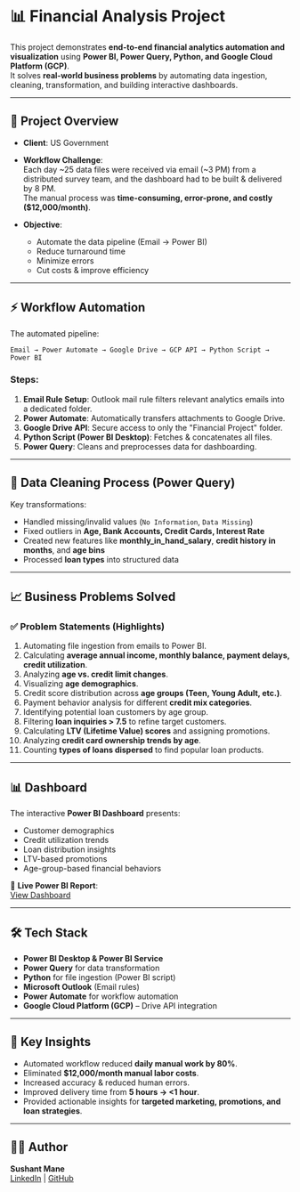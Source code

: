 # 📊 Financial Analysis Project

This project demonstrates **end-to-end financial analytics automation and visualization** using **Power BI, Power Query, Python, and Google Cloud Platform (GCP)**.  
It solves **real-world business problems** by automating data ingestion, cleaning, transformation, and building interactive dashboards.

---

## 🚀 Project Overview

- **Client**: US Government  
- **Workflow Challenge**:  
  Each day ~25 data files were received via email (~3 PM) from a distributed survey team, and the dashboard had to be built & delivered by 8 PM.  
  The manual process was **time-consuming, error-prone, and costly ($12,000/month)**.

- **Objective**:  
  - Automate the data pipeline (Email → Power BI)  
  - Reduce turnaround time  
  - Minimize errors  
  - Cut costs & improve efficiency  

---

## ⚡ Workflow Automation

The automated pipeline:

```
Email → Power Automate → Google Drive → GCP API → Python Script → Power BI
```

### Steps:
1. **Email Rule Setup**: Outlook mail rule filters relevant analytics emails into a dedicated folder.  
2. **Power Automate**: Automatically transfers attachments to Google Drive.  
3. **Google Drive API**: Secure access to only the "Financial Project" folder.  
4. **Python Script (Power BI Desktop)**: Fetches & concatenates all files.  
5. **Power Query**: Cleans and preprocesses data for dashboarding.  

---

## 🧹 Data Cleaning Process (Power Query)

Key transformations:
- Handled missing/invalid values (`No Information`, `Data Missing`)  
- Fixed outliers in **Age, Bank Accounts, Credit Cards, Interest Rate**  
- Created new features like **monthly_in_hand_salary**, **credit history in months**, and **age bins**  
- Processed **loan types** into structured data  

---

## 📈 Business Problems Solved

### ✅ Problem Statements (Highlights)
1. Automating file ingestion from emails to Power BI.  
2. Calculating **average annual income, monthly balance, payment delays, credit utilization**.  
3. Analyzing **age vs. credit limit changes**.  
4. Visualizing **age demographics**.  
5. Credit score distribution across **age groups (Teen, Young Adult, etc.)**.  
6. Payment behavior analysis for different **credit mix categories**.  
7. Identifying potential loan customers by age group.  
8. Filtering **loan inquiries > 7.5** to refine target customers.  
9. Calculating **LTV (Lifetime Value) scores** and assigning promotions.  
10. Analyzing **credit card ownership trends by age**.  
11. Counting **types of loans dispersed** to find popular loan products.  

---

## 📊 Dashboard

The interactive **Power BI Dashboard** presents:
- Customer demographics  
- Credit utilization trends  
- Loan distribution insights  
- LTV-based promotions  
- Age-group-based financial behaviors  

🔗 **Live Power BI Report**:  
[View Dashboard](https://app.powerbi.com/view?r=eyJrIjoiN2IwYTY5NmEtMDk2NC00NTcyLWI2YmItOTNkNmVmYTc0OTQxIiwidCI6ImNhZWFiMzBhLTJjODUtNDc3Ny1iYjgwLTM1ZWQwNmU0ODFkZSJ9)  

---

## 🛠️ Tech Stack

- **Power BI Desktop & Power BI Service**  
- **Power Query** for data transformation  
- **Python** for file ingestion (Power BI script)  
- **Microsoft Outlook** (Email rules)  
- **Power Automate** for workflow automation  
- **Google Cloud Platform (GCP)** – Drive API integration  

---

## 📌 Key Insights
- Automated workflow reduced **daily manual work by 80%**.  
- Eliminated **$12,000/month manual labor costs**.  
- Increased accuracy & reduced human errors.  
- Improved delivery time from **5 hours → <1 hour**.  
- Provided actionable insights for **targeted marketing, promotions, and loan strategies**.  

---

## 👨‍💻 Author

**Sushant Mane**  
[LinkedIn](#) | [GitHub](#)  
